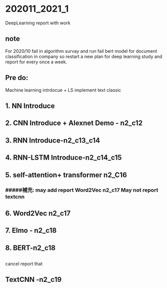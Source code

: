 # 202011_2021_1
DeepLearning report with work

## note 
For 2020/10 fail in algorithm survay and run fail bert model for document classification in company 
so restart a new plan for deep learning study and report for every once a week.

## Pre do:

Machine learning intrdocue + LS implement text classic 



## 1. NN Introduce

## 2. CNN Introduce + Alexnet Demo -  n2_c12

## 3. RNN Introduce-n2_c13_c14

## 4. RNN-LSTM Introduce-n2_c14_c15

## 5. self-attention+ transformer n2_C16

### #####補充: may add report Word2Vec n2_c17  May not report textcnn

## 6. Word2Vec n2_c17

## 7. Elmo - n2_c18 

## 8. BERT-n2_c18

## 

cancel  report that

## TextCNN -n2_c19

## 

 

